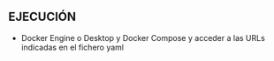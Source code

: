 ## EJECUCIÓN
- Docker Engine o Desktop y Docker Compose y acceder a las URLs indicadas en el fichero yaml
